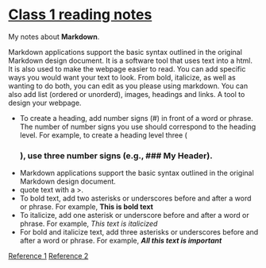 # [Class 1 reading notes](https://snur206.github.io/reading-notes/)

My notes about **Markdown**.

Markdown applications support the basic syntax outlined in the original Markdown design document. It is a software tool that uses text into a html. It is also used to make the webpage easier to read. You can add specific ways you would want your text to look. From bold, italicize, as well as wanting to do both, you can edit as you please using markdown. You can also add list (ordered or unorderd), images, headings and links. A tool to design your webpage.

* To create a heading, add number signs (#) in front of a word or phrase. The number of number signs you use should correspond to the heading level. For example, to create a heading level three (<h3>), use three number signs (e.g., ### My Header). 
* Markdown applications support the basic syntax outlined in the original Markdown design document.
* quote text with a >.
* To bold text, add two asterisks or underscores before and after a word or phrase. For example, **This is bold text**
* To italicize, add one asterisk or underscore before and after a word or phrase. For example,  *This text is italicized*
* For bold and italicize text, add three asterisks or underscores before and after a word or phrase. For example, ***All this text is important***
  
  
[Reference 1](https://www.markdownguide.org/basic-syntax/)
[Reference 2](https://docs.github.com/en/get-started/writing-on-github/getting-started-with-writing-and-formatting-on-github/basic-writing-and-formatting-syntax)
